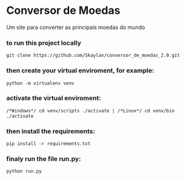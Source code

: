 # Conversor de Moedas
Um site para converter as principais moedas do mundo


### to run this project locally
```
git clone https://github.com/Skaylan/conversor_de_moedas_2.0.git
```

### then create your virtual enviroment, for example:

```
python -m virtualenv venv
```
### activate the virtual enviroment:

```
/*Windows*/ cd venv/scripts ./activate | /*Linux*/ cd venv/bin ./activate
```

### then install the requirements:

```
pip install -r requirements.txt

```
### finaly run the file run.py:

```
python run.py
```
